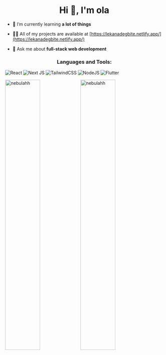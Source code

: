 <h1 align="center">Hi 👋, I'm ola</h1>

- 🌱 I’m currently learning **a lot of things**

- 👨‍💻 All of my projects are available at [https://lekanadegbite.netlify.app/](https://lekanadegbite.netlify.app/)

- 💬 Ask me about **full-stack web development**

<!-- <h3 align="left">Connect with me:</h3>
<p align="left">
<a href="https://twitter.com/nebuulah1" target="blank"><img align="center" src="https://raw.githubusercontent.com/rahuldkjain/github-profile-readme-generator/master/src/images/icons/Social/twitter.svg" alt="nebuulah1" height="30" width="40" /></a>
</p> -->

<h3 align="center">Languages and Tools:</h3>

![React](https://img.shields.io/badge/react-%2320232a.svg?style=for-the-badge&logo=react&logoColor=%2361DAFB)
![Next JS](https://img.shields.io/badge/Next-black?style=for-the-badge&logo=next.js&logoColor=white)
![TailwindCSS](https://img.shields.io/badge/tailwindcss-%2338B2AC.svg?style=for-the-badge&logo=tailwind-css&logoColor=white)
![NodeJS](https://img.shields.io/badge/node.js-6DA55F?style=for-the-badge&logo=node.js&logoColor=white)
![Flutter](https://img.shields.io/badge/Flutter-%2302569B.svg?style=for-the-badge&logo=Flutter&logoColor=white)

<img align="left" width="47%" src="https://github-readme-stats.vercel.app/api/top-langs?username=nebulahh&show_icons=true&theme=radical&locale=en&layout=compact" alt="nebulahh" />
&nbsp;<img align="left" width="47%" src="https://github-readme-stats.vercel.app/api?username=nebulahh&show_icons=true&theme=radical&locale=en" alt="nebulahh" />

